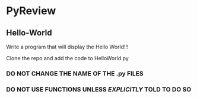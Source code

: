 # PyReview

## Hello-World

Write a program that will display the Hello World!!!

Clone the repo and add the code to HelloWorld.py

### DO NOT CHANGE THE NAME OF THE .py FILES

### DO NOT USE FUNCTIONS UNLESS *EXPLICITLY* TOLD TO DO SO
